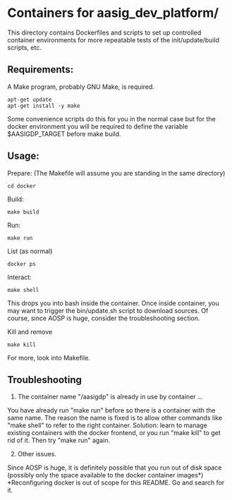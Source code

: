 Containers for aasig_dev_platform/
===================================

This directory contains Dockerfiles and scripts to set up controlled
container environments for more repeatable tests of the init/update/build
scripts, etc.

Requirements:
-------------

A Make program, probably GNU Make, is required.
```
apt-get update
apt-get install -y make
```

Some convenience scripts do this for you in the normal case but for the docker
environment you will be required to define the variable $AASIGDP_TARGET before
make build.

Usage:
------

Prepare:
(The Makefile will assume you are standing in the same directory)
```
cd docker
```

Build:
```
make build
```

Run:
```
make run
```

List (as normal)
```
docker ps
```

Interact:
```
make shell
```
This drops you into bash inside the container. Once inside container, you may
want to trigger the bin/update.sh script to download sources.  Of course,
since AOSP is huge, consider the troubleshooting section.

Kill and remove
```
make kill
```

For more, look into Makefile.

Troubleshooting
---------------

1) The container name "/aasigdp" is already in use by container ...

You have already run "make run" before so there is a container with the same
name.  The reason the name is fixed is to allow other commands like "make
shell" to refer to the right container.  Solution: learn to manage existing
containers with the docker frontend, or you run "make kill" to get rid of it.
Then try "make run" again.


2) Other issues.

Since AOSP is huge, it is definitely possible that you run out of disk space
(possibly only the space available to the docker container images*)
*Reconfiguring docker is out of scope for this README.  Go and search for it.


